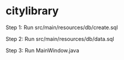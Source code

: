 # citylibrary

Step 1:
Run src/main/resources/db/create.sql

Step 2:
Run src/main/resources/db/data.sql

Step 3:
Run MainWindow.java
